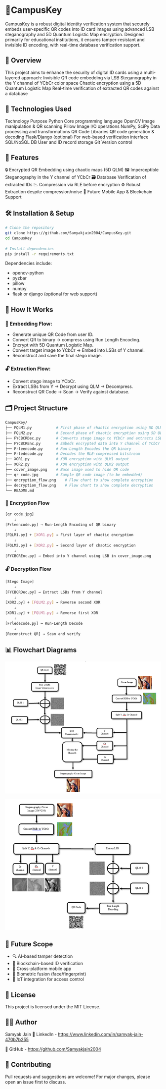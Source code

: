 # 🔑CampusKey

CampusKey is a robust digital identity verification system that securely embeds user-specific QR codes into ID card images using advanced LSB steganography and 5D Quantum Logistic Map encryption. Designed primarily for educational institutions, it ensures tamper-resistant and invisible ID encoding, with real-time database verification support.

## 🧠 Overview
This project aims to enhance the security of digital ID cards using a multi-layered approach:
Invisible QR code embedding via LSB Steganography in the Y channel of YCbCr color space
Chaotic encryption using a 5D Quantum Logistic Map
Real-time verification of extracted QR codes against a database

## 🔧 Technologies Used
Technology	Purpose
Python	Core programming language
OpenCV	Image manipulation & QR scanning
Pillow	Image I/O operations
NumPy, SciPy	Data processing and transformations
QR Code Libraries	QR code generation & decoding
Flask/Django (optional)	For web-based verification interface
SQL/NoSQL DB	User and ID record storage
Git	Version control

## 🚀 Features
🔒 Encrypted QR Embedding using chaotic maps (5D QLM)
🖼️ Imperceptible Steganography in the Y channel of YCbCr
🗃️ Database Verification of extracted IDs
📉 Compression via RLE before encryption
⚙️ Robust Extraction despite compression/noise
📲 Future Mobile App & Blockchain Support

## 🛠️ Installation & Setup

```bash
# Clone the repository
git clone https://github.com/Samyakjain2004/CampusKey.git
cd CampusKey

# Install dependencies
pip install -r requirements.txt

```

Dependencies include:
- opencv-python
- pyzbar
- pillow
- numpy
- flask or django (optional for web support)

## 📌 How It Works

### 🔐 Embedding Flow:
- Generate unique QR Code from user ID.
- Convert QR to binary → compress using Run Length Encoding.
- Encrypt with 5D Quantum Logistic Map.
- Convert target image to YCbCr → Embed into LSBs of Y channel.
- Reconstruct and save the final stego image.

### 🔓 Extraction Flow:
- Convert stego image to YCbCr.
- Extract LSBs from Y → Decrypt using QLM → Decompress.
- Reconstruct QR Code → Scan → Verify against database.

## 🗂️ Project Structure

```bash
CampusKey/
├── FQLM1.py           # First phase of chaotic encryption using 5D QLM
├── FQLM2.py           # Second phase of chaotic encryption using 5D QLM
├── FYCBCRDec.py       # Converts stego image to YCbCr and extracts LSBs
├── FYCBCREnc.py       # Embeds encrypted data into Y channel of YCbCr
├── Frleencode.py      # Run-Length Encodes the QR binary
├── Frledecode.py      # Decodes the RLE-compressed bitstream
├── XOR1.py            # XOR encryption with QLM1 output
├── XOR2.py            # XOR encryption with QLM2 output
├── cover_image.png    # Base image used to hide QR code
├── qr code.jpg        # Sample QR code image (to be embedded)
├── encryption_flow.png    # Flow chart to show complete encryption
├── decryption_flow.png    # Flow chart to show complete decryption
└── README.md

```

### 🔐 Encryption Flow

```bash
[qr code.jpg]
    ↓
[Frleencode.py] → Run-Length Encoding of QR binary
    ↓
[FQLM1.py] + [XOR1.py] → First layer of chaotic encryption
    ↓
[FQLM2.py] + [XOR2.py] → Second layer of chaotic encryption
    ↓
[FYCBCREnc.py] → Embed into Y channel using LSB in cover_image.png

```

### 🔓 Decryption Flow

```bash
[Stego Image]
    ↓
[FYCBCRDec.py] → Extract LSBs from Y channel
    ↓
[XOR2.py] + [FQLM2.py] → Reverse second XOR
    ↓
[XOR1.py] + [FQLM1.py] → Reverse first XOR
    ↓
[Frledecode.py] → Run-Length Decode
    ↓
[Reconstruct QR] → Scan and verify


```

## 📊 Flowchart Diagrams
![Encryption Flowchart](encryption_flow.png)

![Decryption Flowchart](decryption_flow.png)


## 🌱 Future Scope
- 🔍 AI-based tamper detection
- 🔗 Blockchain-based ID verification
- 📱 Cross-platform mobile app
- 🧠 Biometric fusion (face/fingerprint)
- 🚪 IoT integration for access control

## 📜 License

This project is licensed under the MIT License.

## 👨‍💻 Author

Samyak Jain
🔗 LinkedIn - https://www.linkedin.com/in/samyak-jain-470b7b255

🔗 GitHub - https://github.com/Samyakjain2004

## 🤝 Contributing
Pull requests and suggestions are welcome! For major changes, please open an issue first to discuss.


